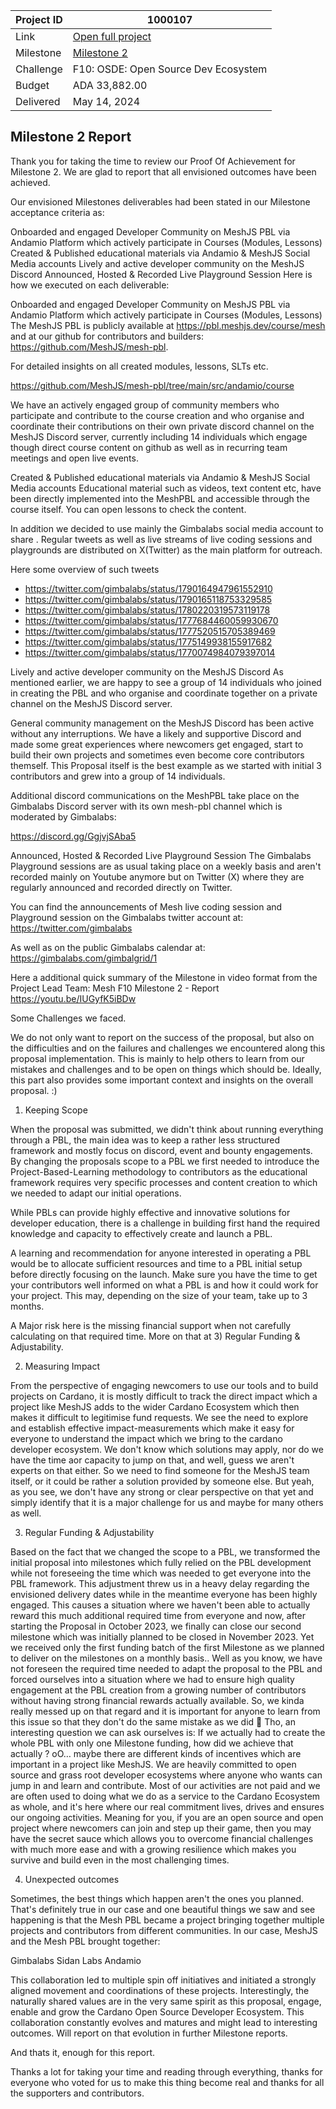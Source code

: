 |Project ID|1000107|
|-----------|-------------|
|Link|[Open full project](https://projectcatalyst.io/funds/10/f10-osde-open-source-dev-ecosystem/meshjs-sdk-operations-supporting-open-source-library-development-developer-resources-and-builder-community)|
|Milestone|[Milestone 2](https://milestones.projectcatalyst.io/projects/1000107/milestones/2)
|Challenge|F10: OSDE: Open Source Dev Ecosystem|
|Budget|ADA 33,882.00|
|Delivered|May 14, 2024|


## Milestone 2 Report

Thank you for taking the time to review our Proof Of Achievement for Milestone 2. We are glad to report that all envisioned outcomes have been achieved. 

Our envisioned Milestones deliverables had been stated in our Milestone acceptance criteria as:

Onboarded and engaged Developer Community on MeshJS PBL via Andamio Platform which actively participate in Courses (Modules, Lessons)
Created & Published educational materials via Andamio & MeshJS Social Media accounts
Lively and active developer community on the MeshJS Discord
Announced, Hosted & Recorded Live Playground Session
Here is how we executed on each deliverable:

Onboarded and engaged Developer Community on MeshJS PBL via Andamio Platform which actively participate in Courses (Modules, Lessons)
The MeshJS PBL is publicly available at https://pbl.meshjs.dev/course/mesh and at our github for contributors and builders: https://github.com/MeshJS/mesh-pbl. 

For detailed insights on all created modules, lessons, SLTs etc.

https://github.com/MeshJS/mesh-pbl/tree/main/src/andamio/course 

We have an actively engaged group of community members who participate and contribute to the course creation and who organise and coordinate their contributions on their own private discord channel on the MeshJS Discord server, currently including 14 individuals which engage though direct course content on github as well as in recurring team meetings and open live events.

Created & Published educational materials via Andamio & MeshJS Social Media accounts
Educational material such as videos, text content etc, have been directly implemented into the MeshPBL and accessible through the course itself. You can open lessons to check the content.

In addition we decided to use mainly the Gimbalabs social media account to share . Regular tweets as well as live streams of live coding sessions and playgrounds are distributed on X(Twitter) as the main platform for outreach.

Here some overview of such tweets

- https://twitter.com/gimbalabs/status/1790164947961552910 
- https://twitter.com/gimbalabs/status/1790165118753329585 
- https://twitter.com/gimbalabs/status/1780220319573119178 
- https://twitter.com/gimbalabs/status/1777684460059930670 
- https://twitter.com/gimbalabs/status/1777520515705389469 
- https://twitter.com/gimbalabs/status/1775149938155917682 
- https://twitter.com/gimbalabs/status/1770074984079397014 

Lively and active developer community on the MeshJS Discord
As mentioned earlier, we are happy to see a group of 14 individuals who joined in creating the PBL and who organise and coordinate together on a private channel on the MeshJS Discord server.

General community management on the MeshJS Discord has been active without any interruptions. We have a likely and supportive Discord and made some great experiences where newcomers get engaged, start to build their own projects and sometimes even become core contributors themself. This Proposal itself is the best example as we started with initial 3 contributors and grew into a group of 14 individuals. 

Additional discord communications on the MeshPBL take place on the Gimbalabs Discord server with its own mesh-pbl channel which is moderated by Gimbalabs:

https://discord.gg/GgjvjSAba5 

Announced, Hosted & Recorded Live Playground Session
The Gimbalabs Playground sessions are as usual taking place on a weekly basis and aren't recorded mainly on Youtube anymore but on Twitter (X) where they are regularly announced and recorded directly on Twitter.

You can find the announcements of Mesh live coding session and Playground session on the Gimbalabs twitter account at:
https://twitter.com/gimbalabs 

As well as on the public Gimbalabs calendar at:
https://gimbalabs.com/gimbalgrid/1 

Here a additional quick summary of the Milestone in video format from the Project Lead Team:
Mesh F10 Milestone 2 - Report
https://youtu.be/IUGyfK5iBDw 

Some Challenges we faced.

We do not only want to report on the success of the proposal, but also on the difficulties and on the failures and challenges we encountered along this proposal implementation. This is mainly to help others to learn from our mistakes and challenges and to be open on things which should be. Ideally, this part also provides some important context and insights on the overall proposal. :) 

1) Keeping Scope

When the proposal was submitted, we didn't think about running everything through a PBL, the main idea was to keep a rather less structured framework and mostly focus on discord, event and bounty engagements. By changing the proposals scope to a PBL we first needed to introduce the Project-Based-Learning methodology to contributors as the educational framework requires very specific processes and content creation to which we needed to adapt our initial operations. 

While PBLs can provide highly effective and innovative solutions for developer education, there is a challenge in building first hand the required knowledge and capacity to effectively create and launch a PBL.

A learning and recommendation for anyone interested in operating a PBL would be to allocate sufficient resources and time to a PBL initial setup before directly focusing on the launch. Make sure you have the time to get your contributors well informed on what a PBL is and how it could work for your project. This may, depending on the size of your team, take up to 3 months. 

A Major risk here is the missing financial support when not carefully calculating on that required time. More on that at 3) Regular Funding & Adjustability.

2) Measuring Impact

From the perspective of engaging newcomers to use our tools and to build projects on Cardano, it is mostly difficult to track the direct impact which a project like MeshJS adds to the wider Cardano Ecosystem which then makes it difficult to legitimise fund requests. We see the need to explore and establish effective impact-measurements which make it easy for everyone to understand the impact which we bring to the cardano developer ecosystem. We don't know which solutions may apply, nor do we have the time aor capacity to jump on that, and well, guess we aren't experts on that either. So we need to find someone for the MeshJS team itself, or it could be rather a solution provided by someone else. But yeah, as you see, we don't have any strong or clear perspective on that yet and simply identify that it is a major challenge for us and maybe for many others as well.

3) Regular Funding & Adjustability

Based on the fact that we changed the scope to a PBL, we transformed the initial proposal into milestones which fully relied on the PBL development while not foreseeing the time which was needed to get everyone into the PBL framework. This adjustment threw us in a heavy delay regarding the envisioned delivery dates while in the meantime everyone has been highly engaged. This causes a situation where we haven't been able to actually reward this much additional required time from everyone and now, after starting the Proposal in October 2023, we finally can close our second milestone which was initially planned to be closed in November 2023. Yet we received only the first funding batch of the first Milestone as we planned to deliver on the milestones on a monthly basis.. Well as you know, we have not foreseen the required time needed to adapt the proposal to the PBL and forced ourselves into a situation where we had to ensure high quality engagement at the PBL creation from a growing number of contributors without having strong financial rewards actually available. So, we kinda really messed up on that regard and it is important for anyone to learn from this issue so that they don't do the same mistake as we did 🙂
Tho, an interesting question we can ask ourselves is:
If we actually had to create the whole PBL with only one Milestone funding, how did we achieve that actually ? oO… maybe there are different kinds of incentives which are important in a project like MeshJS. 
We are heavily committed to open source and grass root developer ecosystems where anyone who wants can jump in and learn and contribute. Most of our activities are not paid and we are often used to doing what we do as a service to the Cardano Ecosystem as whole, and it's here where our real commitment lives, drives and ensures our ongoing activities. Meaning for you, if you are an open source and open project where newcomers can join and step up their game, then you may have the secret sauce which allows you to overcome financial challenges with much more ease and with a growing resilience which makes you survive and build even in the most challenging times. 

4) Unexpected outcomes

Sometimes, the best things which happen aren't the ones you planned. 
That's definitely true in our case and one beautiful things we saw and see happening is that the Mesh PBL became a project bringing together multiple projects and contributors from different communities. In our case, MeshJS and the Mesh PBL brought together:

Gimbalabs
Sidan Labs
Andamio

This collaboration led to multiple spin off initiatives and initiated a strongly aligned movement and coordinations of these projects. Interestingly, the naturally shared values are in the very same spirit as this proposal, engage, enable and grow the Cardano Open Source Developer Ecosystem. This collaboration constantly evolves and matures and might lead to interesting outcomes. Will report on that evolution in further Milestone reports.

And thats it, enough for this report.

Thanks a lot for taking your time and reading through everything, thanks for everyone who voted for us to make this thing become real and thanks for all the supporters and contributors.

